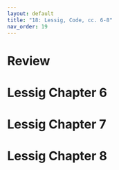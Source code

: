 ```yaml
---
layout: default
title: "18: Lessig, Code, cc. 6-8"
nav_order: 19
---
```



# Review

# Lessig Chapter 6

# Lessig Chapter 7

# Lessig Chapter 8







